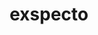 ---
title: exspecto
ch: [r]
meaning: to wait for, exspect
pos: verb
inf: explorare
secondppstem: explor
infend: are
thirdpp: exspectavi
fourthpp: exspectatus
conjugation: first
derivative: expectation
---